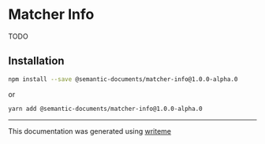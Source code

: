 # Matcher Info

TODO

## Installation

```bash
npm install --save @semantic-documents/matcher-info@1.0.0-alpha.0
```
or
```bash
yarn add @semantic-documents/matcher-info@1.0.0-alpha.0
```

---
This documentation was generated using [writeme](https://www.npmjs.com/package/@writeme/core)
